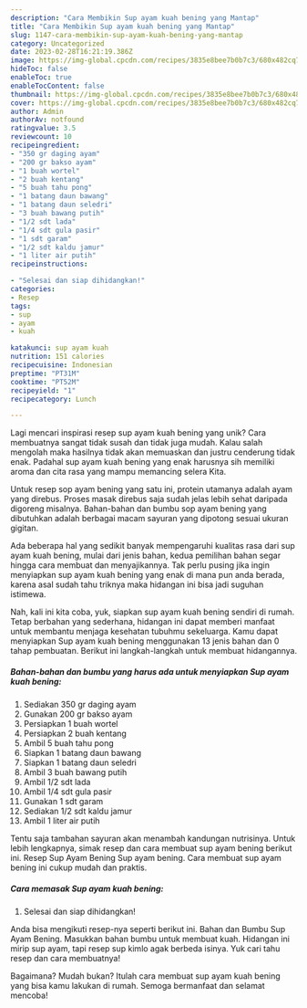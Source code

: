 ```yaml
---
description: "Cara Membikin Sup ayam kuah bening yang Mantap"
title: "Cara Membikin Sup ayam kuah bening yang Mantap"
slug: 1147-cara-membikin-sup-ayam-kuah-bening-yang-mantap
category: Uncategorized
date: 2023-02-28T16:21:19.386Z
image: https://img-global.cpcdn.com/recipes/3835e8bee7b0b7c3/680x482cq70/sup-ayam-kuah-bening-foto-resep-utama.jpg
hideToc: false
enableToc: true
enableTocContent: false
thumbnail: https://img-global.cpcdn.com/recipes/3835e8bee7b0b7c3/680x482cq70/sup-ayam-kuah-bening-foto-resep-utama.jpg
cover: https://img-global.cpcdn.com/recipes/3835e8bee7b0b7c3/680x482cq70/sup-ayam-kuah-bening-foto-resep-utama.jpg
author: Admin
authorAv: notfound
ratingvalue: 3.5
reviewcount: 10
recipeingredient:
- "350 gr daging ayam"
- "200 gr bakso ayam"
- "1 buah wortel"
- "2 buah kentang"
- "5 buah tahu pong"
- "1 batang daun bawang"
- "1 batang daun seledri"
- "3 buah bawang putih"
- "1/2 sdt lada"
- "1/4 sdt gula pasir"
- "1 sdt garam"
- "1/2 sdt kaldu jamur"
- "1 liter air putih"
recipeinstructions:

- "Selesai dan siap dihidangkan!"
categories:
- Resep
tags:
- sup
- ayam
- kuah

katakunci: sup ayam kuah 
nutrition: 151 calories
recipecuisine: Indonesian
preptime: "PT31M"
cooktime: "PT52M"
recipeyield: "1"
recipecategory: Lunch

---
```





Lagi mencari inspirasi resep sup ayam kuah bening yang unik? Cara membuatnya sangat tidak susah dan tidak juga mudah. Kalau salah mengolah maka hasilnya tidak akan memuaskan dan justru cenderung tidak enak. Padahal sup ayam kuah bening yang enak harusnya sih memiliki aroma dan cita rasa yang mampu memancing selera Kita.





Untuk resep sop ayam bening yang satu ini, protein utamanya adalah ayam yang direbus. Proses masak direbus saja sudah jelas lebih sehat daripada digoreng misalnya. Bahan-bahan dan bumbu sop ayam bening yang dibutuhkan adalah berbagai macam sayuran yang dipotong sesuai ukuran gigitan.

Ada beberapa hal yang sedikit banyak mempengaruhi kualitas rasa dari sup ayam kuah bening, mulai dari jenis bahan, kedua pemilihan bahan segar hingga cara membuat dan menyajikannya. Tak perlu pusing jika ingin menyiapkan sup ayam kuah bening yang enak di mana pun anda berada, karena asal sudah tahu triknya maka hidangan ini bisa jadi suguhan istimewa.






Nah, kali ini kita coba, yuk, siapkan sup ayam kuah bening sendiri di rumah. Tetap berbahan yang sederhana, hidangan ini dapat memberi manfaat untuk membantu menjaga kesehatan tubuhmu sekeluarga. Kamu dapat menyiapkan Sup ayam kuah bening menggunakan 13 jenis bahan dan 0 tahap pembuatan. Berikut ini langkah-langkah untuk membuat hidangannya.

<!--inarticleads1-->

##### Bahan-bahan dan bumbu yang harus ada untuk menyiapkan Sup ayam kuah bening:

1. Sediakan 350 gr daging ayam
1. Gunakan 200 gr bakso ayam
1. Persiapkan 1 buah wortel
1. Persiapkan 2 buah kentang
1. Ambil 5 buah tahu pong
1. Siapkan 1 batang daun bawang
1. Siapkan 1 batang daun seledri
1. Ambil 3 buah bawang putih
1. Ambil 1/2 sdt lada
1. Ambil 1/4 sdt gula pasir
1. Gunakan 1 sdt garam
1. Sediakan 1/2 sdt kaldu jamur
1. Ambil 1 liter air putih


Tentu saja tambahan sayuran akan menambah kandungan nutrisinya. Untuk lebih lengkapnya, simak resep dan cara membuat sup ayam bening berikut ini. Resep Sup Ayam Bening Sup ayam bening. Cara membuat sup ayam bening ini cukup mudah dan praktis. 

<!--inarticleads2-->

##### Cara memasak Sup ayam kuah bening:


1. Selesai dan siap dihidangkan!

Anda bisa mengikuti resep-nya seperti berikut ini. Bahan dan Bumbu Sup Ayam Bening. Masukkan bahan bumbu untuk membuat kuah. Hidangan ini mirip sup ayam, tapi resep sup kimlo agak berbeda isinya. Yuk cari tahu resep dan cara membuatnya! 

Bagaimana? Mudah bukan? Itulah cara membuat sup ayam kuah bening yang bisa kamu lakukan di rumah. Semoga bermanfaat dan selamat mencoba!
